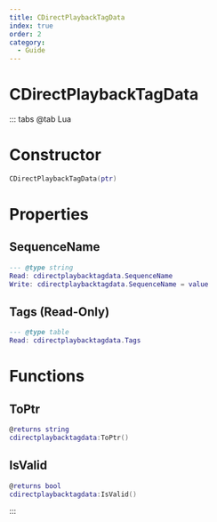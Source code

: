 ```yaml
---
title: CDirectPlaybackTagData
index: true
order: 2
category:
  - Guide
---
```


# CDirectPlaybackTagData

::: tabs
@tab Lua
# Constructor
```lua
CDirectPlaybackTagData(ptr)
```
# Properties
## SequenceName 
```lua
--- @type string
Read: cdirectplaybacktagdata.SequenceName
Write: cdirectplaybacktagdata.SequenceName = value
```
## Tags (Read-Only)
```lua
--- @type table
Read: cdirectplaybacktagdata.Tags
```
# Functions
## ToPtr
```lua
@returns string
cdirectplaybacktagdata:ToPtr()
```
## IsValid
```lua
@returns bool
cdirectplaybacktagdata:IsValid()
```

:::